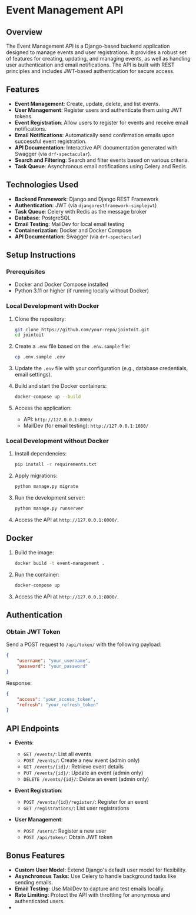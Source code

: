 # Event Management API

## Overview
The Event Management API is a Django-based backend application designed to manage events and user registrations. It provides a robust set of features for creating, updating, and managing events, as well as handling user authentication and email notifications. The API is built with REST principles and includes JWT-based authentication for secure access.

## Features
- **Event Management**: Create, update, delete, and list events.
- **User Management**: Register users and authenticate them using JWT tokens.
- **Event Registration**: Allow users to register for events and receive email notifications.
- **Email Notifications**: Automatically send confirmation emails upon successful event registration.
- **API Documentation**: Interactive API documentation generated with Swagger (via `drf-spectacular`).
- **Search and Filtering**: Search and filter events based on various criteria.
- **Task Queue**: Asynchronous email notifications using Celery and Redis.

## Technologies Used
- **Backend Framework**: Django and Django REST Framework
- **Authentication**: JWT (via `djangorestframework-simplejwt`)
- **Task Queue**: Celery with Redis as the message broker
- **Database**: PostgreSQL
- **Email Testing**: MailDev for local email testing
- **Containerization**: Docker and Docker Compose
- **API Documentation**: Swagger (via `drf-spectacular`)

## Setup Instructions

### Prerequisites
- Docker and Docker Compose installed
- Python 3.11 or higher (if running locally without Docker)

### Local Development with Docker
1. Clone the repository:
   ```bash
   git clone https://github.com/your-repo/jointoit.git
   cd jointoit
   ```

2. Create a `.env` file based on the `.env.sample` file:
   ```bash
   cp .env.sample .env
   ```

3. Update the `.env` file with your configuration (e.g., database credentials, email settings).

4. Build and start the Docker containers:
   ```bash
   docker-compose up --build
   ```

5. Access the application:
   - API: `http://127.0.0.1:8000/`
   - MailDev (for email testing): `http://127.0.0.1:1080/`

### Local Development without Docker
1. Install dependencies:
   ```bash
   pip install -r requirements.txt
   ```

2. Apply migrations:
   ```bash
   python manage.py migrate
   ```

3. Run the development server:
   ```bash
   python manage.py runserver
   ```

4. Access the API at `http://127.0.0.1:8000/`.

## Docker
1. Build the image:
   ```bash
   docker build -t event-management .
   ```

2. Run the container:
   ```bash
   docker-compose up
   ```

3. Access the API at `http://127.0.0.1:8000/`.

## Authentication

### Obtain JWT Token
Send a POST request to `/api/token/` with the following payload:
```json
{
    "username": "your_username",
    "password": "your_password"
}
```
Response:
```json
{
    "access": "your_access_token",
    "refresh": "your_refresh_token"
}
```

## API Endpoints
- **Events**:
  - `GET /events/`: List all events
  - `POST /events/`: Create a new event (admin only)
  - `GET /events/{id}/`: Retrieve event details
  - `PUT /events/{id}/`: Update an event (admin only)
  - `DELETE /events/{id}/`: Delete an event (admin only)

- **Event Registration**:
  - `POST /events/{id}/register/`: Register for an event
  - `GET /registrations/`: List user registrations

- **User Management**:
  - `POST /users/`: Register a new user
  - `POST /api/token/`: Obtain JWT token

## Bonus Features
- **Custom User Model**: Extend Django's default user model for flexibility.
- **Asynchronous Tasks**: Use Celery to handle background tasks like sending emails.
- **Email Testing**: Use MailDev to capture and test emails locally.
- **Rate Limiting**: Protect the API with throttling for anonymous and authenticated users.
- 